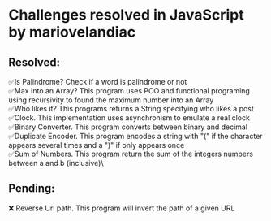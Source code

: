 # Challenges resolved in JavaScript by mariovelandiac

## Resolved:
✅Is Palindrome? Check if a word is palindrome or not\
✅Max Into an Array? This program uses POO and functional programing using recursivity to found the maximum number into an Array\
✅Who likes it? This programs returns a String specifying who likes a post\
✅Clock. This implementation uses asynchronism to emulate a real clock\
✅Binary Converter. This program converts between binary and decimal\
✅Duplicate Encoder. This program encodes a string with "(" if the character appears several times and a ")" if only appears once\
✅Sum of Numbers. This program return the sum of the integers numbers between a and b (inclusive)\

## Pending:
❌ Reverse Url path. This program will invert the path of a given URL
